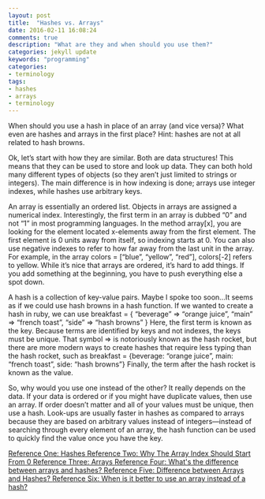 ```yaml
---
layout: post
title:  "Hashes vs. Arrays"
date: 2016-02-11 16:08:24
comments: true
description: "What are they and when should you use them?"
categories: jekyll update
keywords: "programming"
categories:
- terminology
tags:
- hashes
- arrays
- terminology
---
```


When should you use a hash in place of an array (and vice versa)?  What even are hashes and arrays in the first place?  Hint: hashes are not at all related to hash browns.

Ok, let’s start with how they are similar.  Both are data structures!  This means that they can be used to store and look up data.  They can both hold many different types of objects (so they aren’t just limited to strings or integers).  The main difference is in how indexing is done; arrays use integer indexes, while hashes use arbitrary keys.
	
An array is essentially an ordered list.  Objects in arrays are assigned a numerical index.  Interestingly, the first term in an array is dubbed “0” and not “1” in most programming languages.  In the method array[x], you are looking for the element located x-elements away from the first element.  The first element is 0 units away from itself, so indexing starts at 0.  You can also use negative indexes to refer to how far away from the last unit in the array.  For example, in the array colors = [“blue”, “yellow”, “red”], colors[-2] refers to yellow.  While it’s nice that arrays are ordered, it’s hard to add things.  If you add something at the beginning, you have to push everything else a spot down.
	
A hash is a collection of key-value pairs.  Maybe I spoke too soon…It seems as if we could use hash browns in a hash function.  If we wanted to create a hash in ruby, we can use breakfast = { “beverage” => “orange juice”, “main” => “french toast”, “side” => “hash browns” }  Here, the first term is known as the key.  Because terms are identified by keys and not indexes, the keys must be unique.  That symbol => is notoriously known as the hash rocket, but there are more modern ways to create hashes that require less typing than the hash rocket, such as breakfast = {beverage: “orange juice”, main: “french toast”, side: “hash browns”}  Finally, the term after the hash rocket is known as the value. 

So, why would you use one instead of the other?  It really depends on the data.  If your data is ordered or if you might have duplicate values, then use an array.  If order doesn’t matter and all of your values must be unique, then use a hash.  Look-ups are usually faster in hashes as compared to arrays because they are based on arbitrary values instead of integers—instead of searching through every element of an array, the hash function can be used to quickly find the value once you have the key.

<a href="http://ruby-doc.org/core-2.2.0/Hash.html/"> Reference One: Hashes </a>
<a href="http://developeronline.blogspot.com/2008/04/why-array-index-should-start-from-0.html/"> Reference Two: Why The Array Index Should Start From 0 </a>
<a href="http://ruby-doc.org/core-2.2.0/Array.html/"> Reference Three: Arrays </a>
<a href="http://stackoverflow.com/questions/6097637/whats-the-difference-between-arrays-and-hashes/"> Reference Four: What's the difference between arrays and hashes? </a>
<a href="https://www.codecademy.com/forum_questions/52a69117282ae3085d000d63/"> Reference Five: Difference between Arrays and Hashes? </a>
<a href="http://stackoverflow.com/questions/25313658/when-is-it-better-to-use-an-array-instead-of-a-hash-in-perl"> Reference Six: When is it better to use an array instead of a hash? </a>
